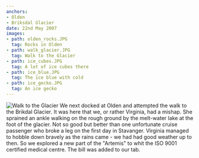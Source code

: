 ```yaml
---
anchors:
- Olden
- Briksdal Glacier
date: 22nd May 2007
images:
- path: olden_rocks.JPG
  tag: Rocks in Olden
- path: walk_glacier.JPG
  tag: Walk to the Glacier
- path: ice_cubes.JPG
  tag: A lot of ice cubes there
- path: ice_blue.JPG
  tag: The ice blue with cold
- path: ice_gecko.JPG
  tag: An ice gecko
---
```

![Walk to the Glacier](walk_glacier.JPG)
We next docked at Olden and attempted the walk to the Brikdal Glacier. It was here that we, or rather Virginia, had a mishap. She sprained an ankle walking on the rough ground by the melt-water lake at the foot of the glacier. Not so good but better than one unfortunate cruise passenger who broke a leg on the first day in Stavanger. Virginia managed to hobble down bravely as the rains came - we had had good weather up to then. So we explored a new part of the "Artemis" to whit the ISO 9001 certified medical centre. The bill was added to our tab.
